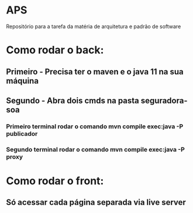 # APS
Repositório para a tarefa da matéria de arquitetura e padrão de software


# Como rodar o back:
## Primeiro - Precisa ter o maven e o java 11 na sua máquina
## Segundo - Abra dois cmds na pasta seguradora-soa
### Primeiro terminal rodar o comando mvn compile exec:java -P publicador
### Segundo terminal rodar o comando mvn compile exec:java -P proxy

# Como rodar o front: 
## Só acessar cada página separada via live server